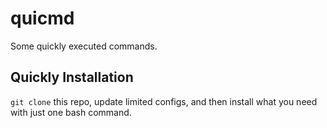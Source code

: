 # quicmd
Some quickly executed commands.

## Quickly Installation
`git clone` this repo, update limited configs, and then install what you need with just one bash command.
